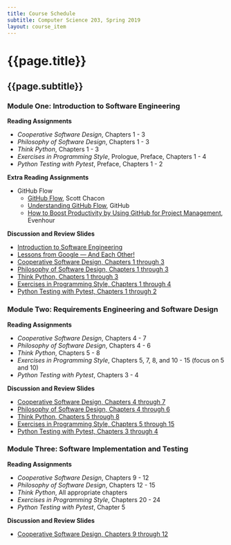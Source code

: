 ```yaml
---
title: Course Schedule
subtitle: Computer Science 203, Spring 2019
layout: course_item
---
```


# {{page.title}}
## {{page.subtitle}}

### Module One: Introduction to Software Engineering

**Reading Assignments**

- <em>Cooperative Software Design</em>, Chapters 1 - 3
- <em>Philosophy of Software Design</em>, Chapters 1 - 3
- <em>Think Python</em>, Chapters 1 - 3
- <em>Exercises in Programming Style</em>, Prologue, Preface, Chapters 1 - 4
- <em>Python Testing with Pytest</em>, Preface, Chapters 1 - 2

**Extra Reading Assignments**

- GitHub Flow
    - [GitHub Flow](http://scottchacon.com/2011/08/31/github-flow.html), Scott Chacon
    - [Understanding GitHub Flow](https://guides.github.com/introduction/flow/), GitHub
    - [How to Boost Productivity by Using GitHub for Project
    Management](https://everhour.com/blog/project-management-using-github/),
    Evenhour

**Discussion and Review Slides**

<ul>

<li> <a target="_blank" rel="noopener" href = "{{site.baseurl}}teaching/cs203S2019/provide/slides/cs203_introduction.html">Introduction to Software Engineering</a>

<li> <a target="_blank" rel="noopener" href = "{{site.baseurl}}teaching/cs203S2019/provide/slides/cs203_lessons_from_google.html">Lessons from Google &mdash; And Each Other!</a>

<li> <a target="_blank" rel="noopener" href = "{{site.baseurl}}teaching/cs203S2019/provide/slides/cs203_cooperative_ch1to3.html">Cooperative Software Design, Chapters 1 through 3</a>

<li> <a target="_blank" rel="noopener" href = "{{site.baseurl}}teaching/cs203S2019/provide/slides/cs203_philosophy_ch1to3.html">Philosophy of Software Design, Chapters 1 through 3</a>

<li> <a target="_blank" rel="noopener" href = "{{site.baseurl}}teaching/cs203S2019/provide/slides/cs203_thinkpython_ch1to3.html">Think Python, Chapters 1 through 3</a>

<li> <a target="_blank" rel="noopener" href = "{{site.baseurl}}teaching/cs203S2019/provide/slides/cs203_programmingstyle_ch1to4.html">Exercises in Programming Style, Chapters 1 through 4</a>

<li> <a target="_blank" rel="noopener" href = "{{site.baseurl}}teaching/cs203S2019/provide/slides/cs203_pytest_ch1to2.html">Python Testing with Pytest, Chapters 1 through 2</a>

</ul>

### Module Two: Requirements Engineering and Software Design

**Reading Assignments**

- <em>Cooperative Software Design</em>, Chapters 4 - 7
- <em>Philosophy of Software Design</em>, Chapters 4 - 6
- <em>Think Python</em>, Chapters 5 - 8
- <em>Exercises in Programming Style</em>, Chapters 5, 7, 8, and 10 - 15 (focus on 5 and 10)
- <em>Python Testing with Pytest</em>, Chapters 3 - 4

**Discussion and Review Slides**

<ul>

<li> <a target="_blank" rel="noopener" href = "{{site.baseurl}}teaching/cs203S2019/provide/slides/cs203_cooperative_ch4to7.html">Cooperative Software Design, Chapters 4 through 7</a>

<li> <a target="_blank" rel="noopener" href = "{{site.baseurl}}teaching/cs203S2019/provide/slides/cs203_philosophy_ch4to6.html">Philosophy of Software Design, Chapters 4 through 6</a>

<li> <a target="_blank" rel="noopener" href = "{{site.baseurl}}teaching/cs203S2019/provide/slides/cs203_thinkpython_ch5to8.html">Think Python, Chapters 5 through 8</a>

<li> <a target="_blank" rel="noopener" href = "{{site.baseurl}}teaching/cs203S2019/provide/slides/cs203_programmingstyle_ch5to15.html">Exercises in Programming Style, Chapters 5 through 15</a>

<li> <a target="_blank" rel="noopener" href = "{{site.baseurl}}teaching/cs203S2019/provide/slides/cs203_pytest_ch3to4.html">Python Testing with Pytest, Chapters 3 through 4</a>

</ul>

### Module Three: Software Implementation and Testing

**Reading Assignments**

- <em>Cooperative Software Design</em>, Chapters 9 - 12
- <em>Philosophy of Software Design</em>, Chapters 12 - 15
- <em>Think Python</em>, All appropriate chapters
- <em>Exercises in Programming Style</em>, Chapters 20 - 24
- <em>Python Testing with Pytest</em>, Chapter 5

**Discussion and Review Slides**

<ul>

<li> <a target="_blank" rel="noopener" href = "{{site.baseurl}}teaching/cs203S2019/provide/slides/cs203_cooperative_ch9to12.html">Cooperative Software Design, Chapters 9 through 12</a>

</ul>
